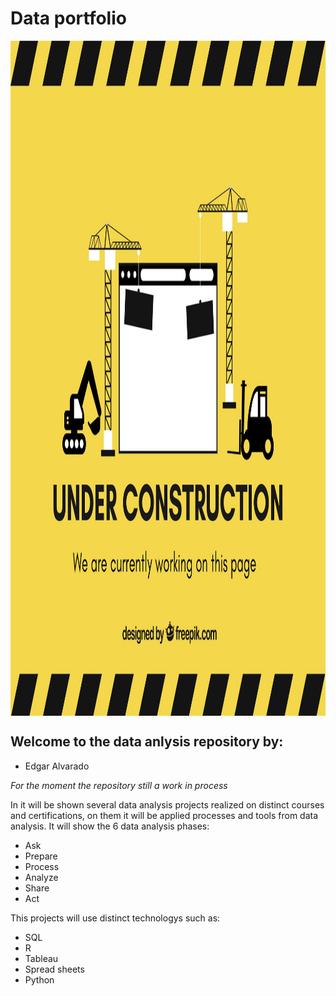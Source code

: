 # Data portfolio


<img src="Images/underconstruction.jpg" align="center" height="1080" width="1080">

## Welcome to the data anlysis repository by:
- Edgar Alvarado

*For the moment the repository still a work in process*

In it will be shown several data analysis projects realized on distinct courses and certifications, on them it will be applied processes and tools from data analysis.
It will show the 6 data analysis phases:
- Ask
- Prepare
- Process
- Analyze
- Share
- Act

This projects will use distinct technologys such as:
- SQL
- R
- Tableau
- Spread sheets
- Python



